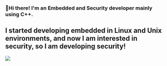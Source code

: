 ### 👋Hi there! I'm an Embedded and Security developer mainly using C++.
## I started developing embedded in Linux and Unix environments, and now I am interested in security, so I am developing security!


<img src="https://img.shields.io/badge/Android-3DDC84?style=flat-square&logo=Android&logoColor=white"/>



<!--
**ohseongtaek/ohseongtaek** is a ✨ _special_ ✨ repository because its `README.md` (this file) appears on your GitHub profile.

Here are some ideas to get you started:

- 🔭 I’m currently working on ...
- 🌱 I’m currently learning ...
- 👯 I’m looking to collaborate on ...
- 🤔 I’m looking for help with ...
- 💬 Ask me about ...
- 📫 How to reach me: ...
- 😄 Pronouns: ...
- ⚡ Fun fact: ...
-->
